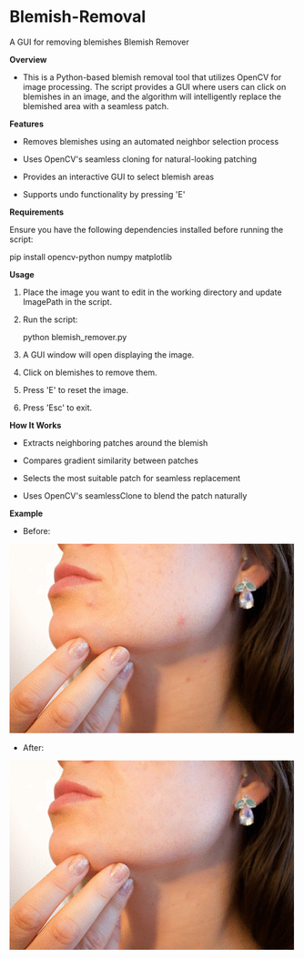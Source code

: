 # Blemish-Removal
A GUI for removing blemishes
Blemish Remover

**Overview**

- This is a Python-based blemish removal tool that utilizes OpenCV for image processing. The script provides a GUI where users can click on blemishes in an image, and the algorithm will intelligently replace the blemished area with a seamless patch.

**Features**

- Removes blemishes using an automated neighbor selection process

- Uses OpenCV's seamless cloning for natural-looking patching

- Provides an interactive GUI to select blemish areas

- Supports undo functionality by pressing 'E'

**Requirements**

Ensure you have the following dependencies installed before running the script:

pip install opencv-python numpy matplotlib

**Usage**

1. Place the image you want to edit in the working directory and update ImagePath in the script.

2. Run the script:

      python blemish_remover.py

3. A GUI window will open displaying the image.

4. Click on blemishes to remove them.

5. Press 'E' to reset the image.

6. Press 'Esc' to exit.

**How It Works**

- Extracts neighboring patches around the blemish

- Compares gradient similarity between patches

- Selects the most suitable patch for seamless replacement

- Uses OpenCV's seamlessClone to blend the patch naturally

**Example**

- Before:


![Image Description](blemish.png)

- After:


![Image Description](NewBlemish.png)



